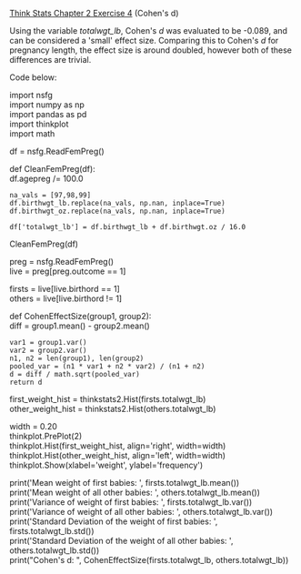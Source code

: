 [Think Stats Chapter 2 Exercise 4](http://greenteapress.com/thinkstats2/html/thinkstats2003.html#toc24) (Cohen's d)

Using the variable _totalwgt_lb_, Cohen's _d_ was evaluated to be -0.089, and can be considered a 'small' effect size. Comparing this to Cohen's _d_ for pregnancy length, the effect size is around doubled, however both of these differences are trivial.  

Code below:  

import nsfg  
import numpy as np  
import pandas as pd  
import thinkplot  
import math  

df = nsfg.ReadFemPreg()  

def CleanFemPreg(df):  
    df.agepreg /= 100.0  
    
    na_vals = [97,98,99]  
    df.birthwgt_lb.replace(na_vals, np.nan, inplace=True)  
    df.birthwgt_oz.replace(na_vals, np.nan, inplace=True)  
     
    df['totalwgt_lb'] = df.birthwgt_lb + df.birthwgt.oz / 16.0  
    
CleanFemPreg(df)  

preg = nsfg.ReadFemPreg()  
live = preg[preg.outcome == 1]  

firsts = live[live.birthord == 1]  
others = live[live.birthord != 1]  

def CohenEffectSize(group1, group2):  
    diff = group1.mean() - group2.mean()  
    
    var1 = group1.var()  
    var2 = group2.var()  
    n1, n2 = len(group1), len(group2)  
    pooled_var = (n1 * var1 + n2 * var2) / (n1 + n2)  
    d = diff / math.sqrt(pooled_var)  
    return d  

first_weight_hist = thinkstats2.Hist(firsts.totalwgt_lb)  
other_weight_hist = thinkstats2.Hist(others.totalwgt_lb)  

width = 0.20  
thinkplot.PrePlot(2)  
thinkplot.Hist(first_weight_hist, align='right', width=width)  
thinkplot.Hist(other_weight_hist, align='left', width=width)  
thinkplot.Show(xlabel='weight', ylabel='frequency')  

print('Mean weight of first babies: ', firsts.totalwgt_lb.mean())  
print('Mean weight of all other babies: ', others.totalwgt_lb.mean())  
print('Variance of weight of first babies: ', firsts.totalwgt_lb.var())  
print('Variance of weight of all other babies: ', others.totalwgt_lb.var())  
print('Standard Deviation of the weight of first babies: ', firsts.totalwgt_lb.std())  
print('Standard Deviation of the weight of all other babies: ', others.totalwgt_lb.std())  
print("Cohen's d: ", CohenEffectSize(firsts.totalwgt_lb, others.totalwgt_lb))  
